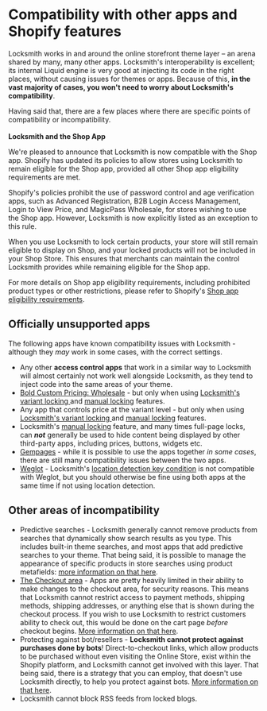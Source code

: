 # Compatibility with other apps and Shopify features

Locksmith works in and around the online storefront theme layer – an arena shared by many, many other apps. Locksmith's interoperability is excellent; its internal Liquid engine is very good at injecting its code in the right places, without causing issues for themes or apps. Because of this, **in the vast majority of cases, you won't need to worry about Locksmith's compatibility**.

Having said that, there are a few places where there are specific points of compatibility or incompatibility.\
\
**Locksmith and the Shop App**

We're pleased to announce that Locksmith is now compatible with the Shop app. Shopify has updated its policies to allow stores using Locksmith to remain eligible for the Shop app, provided all other Shop app eligibility requirements are met.

Shopify's policies prohibit the use of password control and age verification apps, such as Advanced Registration, B2B Login Access Management, Login to View Price, and MagicPass Wholesale, for stores wishing to use the Shop app. However, Locksmith is now explicitly listed as an exception to this rule.

When you use Locksmith to lock certain products, your store will still remain eligible to display on Shop, and your locked products will not be included in your Shop Store. This ensures that merchants can maintain the control Locksmith provides while remaining eligible for the Shop app.

For more details on Shop app eligibility requirements, including prohibited product types or other restrictions, please refer to Shopify's [Shop app eligibility requirements](https://help.shopify.com/en/manual/online-sales-channels/shop/eligibility/requirements).

## Officially unsupported apps

The following apps have known compatibility issues with Locksmith - although they _may_ work in some cases, with the correct settings.

* Any other **access control apps** that work in a similar way to Locksmith will almost certainly not work well alongside Locksmith, as they tend to inject code into the same areas of your theme.
* [Bold Custom Pricing: Wholesale](https://apps.shopify.com/customer-pricing) - but only when using [Locksmith's variant locking ](../tutorials/more/locking-variants/)and [manual locking](../tutorials/more/manual-mode.md) features.&#x20;
* Any app that controls price at the variant level - but only when using [Locksmith's variant locking ](../tutorials/more/locking-variants/)and [manual locking](../tutorials/more/manual-mode.md) features.&#x20;
* Locksmith's [manual locking](../tutorials/more/manual-mode.md) feature, and many times full-page locks, can _**not**_ generally be used to hide content being displayed by other third-party apps, including prices, buttons, widgets etc.&#x20;
* [Gempages](https://apps.shopify.com/gempages) - while it is possible to use the apps together _in some cases_, there are still many compatibility issues between the two apps.
* [Weglot](https://apps.shopify.com/weglot) - Locksmith's [location detection key condition](../keys/visitor-location-keys.md) is not compatible with Weglot, but you should otherwise be fine using both apps at the same time if not using location detection.

## Other areas of incompatibility

* Predictive searches - Locksmith generally cannot remove products from searches that dynamically show search results as you type. This includes built-in theme searches, and most apps that add predictive searches to your theme. That being said, it is possible to manage the appearance of specific products in store searches using product metafields: [more information on that here](https://community.shopify.com/c/ecommerce-marketing/hiding-a-product-from-search-engine/td-p/484788).
* [The Checkout area](https://help.shopify.com/en/manual/checkout-settings) - Apps are pretty heavily limited in their ability to make changes to the checkout area, for security reasons. This means that Locksmith cannot restrict access to payment methods, shipping methods, shipping addresses, or anything else that is shown during the checkout process. If you wish to use Locksmith to restrict customers ability to check out, this would be done on the cart page _before_ checkout begins. [More information on that here](../tutorials/more/restricting-checkout-from-the-cart.md).
* Protecting against bot/resellers - **Locksmith cannot protect against purchases done by bots**! Direct-to-checkout links, which allow products to be purchased without even visiting the Online Store, exist within the Shopify platform, and Locksmith cannot get involved with this layer. That being said, there is a strategy that you can employ, that doesn't use Locksmith directly, to help you protect against bots. [More information on that here](../tutorials/more/protecting-against-bots.md).
* Locksmith cannot block RSS feeds from locked blogs.
